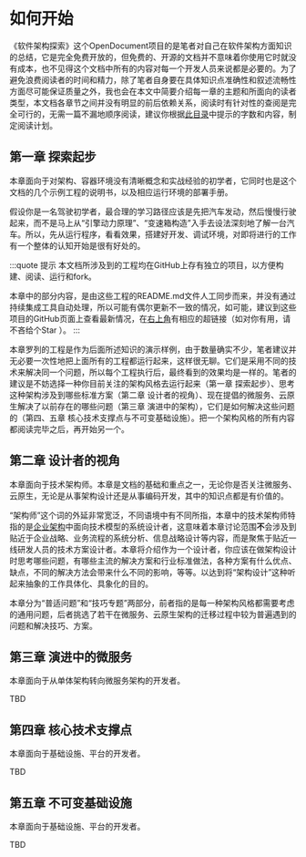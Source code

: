 # 如何开始

《软件架构探索》这个OpenDocument项目的是笔者对自己在软件架构方面知识的总结，它是完全免费开放的，但免费的、开源的文档并不意味着你使用它时就没有成本，也不见得这个文档中所有的内容对每一个开发人员来说都是必要的。为了避免浪费阅读者的时间和精力，除了笔者自身要在具体知识点准确性和叙述流畅性方面尽可能保证质量之外，我也会在本文中简要介绍每一章的主题和所面向的读者类型，本文档各章节之间并没有明显的前后依赖关系，阅读时有针对性的查阅是完全可行的，无需一篇不漏地顺序阅读，建议你根据[此目录](/summary)中提示的字数和内容，制定阅读计划。

## 第一章 探索起步 <words chapter='/deployment'/>

本章面向于对架构、容器环境没有清晰概念和实战经验的初学者，它同时也是这个文档的几个示例工程的说明书，以及相应运行环境的部署手册。

假设你是一名驾驶初学者，最合理的学习路径应该是先把汽车发动，然后慢慢行驶起来，而不是马上从“引擎动力原理”、“变速箱构造”入手去设法深刻地了解一台汽车。所以，先从运行程序，看看效果，搭建好开发、调试环境，对即将进行的工作有一个整体的认知开始是很有好处的。

:::quote 提示
本文档所涉及到的工程均在GitHub上存有独立的项目，以方便构建、阅读、运行和fork。

本章中的部分内容，是由这些工程的README.md文件人工同步而来，并没有通过持续集成工具自动处理，所以可能有偶尔更新不一致的情况，如可能，建议到这些项目的GitHub页面上查看最新情况，在<a href="javascript:document.getElementsByTagName('button')[0].click()">右上角</a>有相应的超链接（如对你有用，请不吝给个Star ）。
:::

本章罗列的工程是作为后面所述知识的演示样例，由于数量确实不少，笔者建议并无必要一次性地把上面所有的工程都运行起来，这样很无聊。它们是采用不同的技术来解决同一个问题，所以每个工程执行后，最终看到的效果均是一样的。笔者的建议是不妨选择一种你目前关注的架构风格去运行起来（第一章 探索起步）、思考这种架构涉及到哪些标准方案（第二章 设计者的视角）、现在提倡的微服务、云原生解决了以前存在的哪些问题（第三章 演进中的架构），它们是如何解决这些问题的（第四、五章 核心技术支撑点与不可变基础设施）。把一个架构风格的所有内容都阅读完毕之后，再开始另一个。

## 第二章 设计者的视角 <words chapter='/architect-perspective'/>

本章面向于技术架构师。本章是文档的基础和重点之一，无论你是否关注微服务、云原生，无论是从事架构设计还是从事编码开发，其中的知识点都是有价值的。

“架构师”这个词的外延非常宽泛，不同语境中有不同所指，本章中的技术架构师特指的是[企业架构](https://wiki.mbalib.com/wiki/%E4%BC%81%E4%B8%9A%E6%9E%B6%E6%9E%84)中面向技术模型的系统设计者，这意味着本章讨论范围**不**会涉及到贴近于企业战略、业务流程的系统分析、信息战略设计等内容，而是聚焦于贴近一线研发人员的技术方案设计者。本章将介绍作为一个设计者，你应该在做架构设计时思考哪些问题，有哪些主流的解决方案和行业标准做法，各种方案有什么优点、缺点，不同的解决方法会带来什么不同的影响，等等。以达到将“架构设计”这种听起来抽象的工作具体化、具象化的目的。

本章分为“普适问题”和“技巧专题”两部分，前者指的是每一种架构风格都需要考虑的通用问题，后者挑选了若干在微服务、云原生架构的迁移过程中较为普遍遇到的问题和解决技巧、方案。

## 第三章 演进中的微服务 <words chapter='/architecture'/>

本章面向于从单体架构转向微服务架构的开发者。

TBD

## 第四章 核心技术支撑点 <words chapter='/technology'/>

本章面向于基础设施、平台的开发者。

TBD

## 第五章 不可变基础设施 <words chapter='/immutable-infrastructure'/>

本章面向于基础设施、平台的开发者。

TBD



